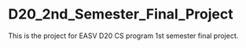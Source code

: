 # D20_2nd_Semester_Final_Project
This is the project for EASV D20 CS program 1st semester final project. 
